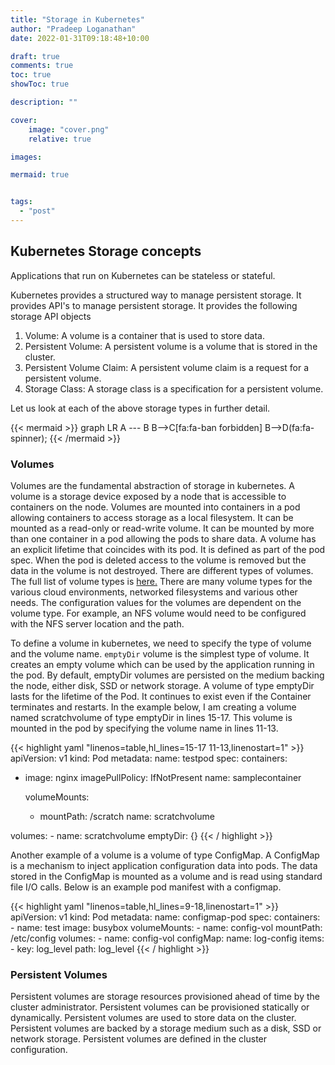```yaml
---
title: "Storage in Kubernetes"
author: "Pradeep Loganathan"
date: 2022-01-31T09:18:48+10:00

draft: true
comments: true
toc: true
showToc: true

description: ""

cover:
    image: "cover.png"
    relative: true

images:

mermaid: true


tags:
  - "post"
---
```



## Kubernetes Storage concepts

Applications that run on Kubernetes can be stateless or stateful. 

Kubernetes provides a structured way to manage persistent storage. It provides API's to manage persistent storage. It provides the following storage API objects

1. Volume: A volume is a container that is used to store data.
2. Persistent Volume: A persistent volume is a volume that is stored in the cluster.
3. Persistent Volume Claim: A persistent volume claim is a request for a persistent volume.
4. Storage Class: A storage class is a specification for a persistent volume.

Let us look at each of the above storage types in further detail.

{{< mermaid >}}
  graph LR
      A --- B
      B-->C[fa:fa-ban forbidden]
      B-->D(fa:fa-spinner);
{{< /mermaid >}}

### Volumes

Volumes are the fundamental abstraction of storage in kubernetes. A volume is a storage device exposed by a node that is accessible to containers on the node. Volumes are mounted into containers in a pod allowing containers to access storage as a local filesystem. It can be mounted as a read-only or read-write volume. It can be mounted by more than one container in a pod allowing the pods to share data. A volume has an explicit lifetime that coincides with its pod. It is defined as part of the pod spec. When the pod is deleted access to the volume is removed but the data in the volume is not destroyed. There are different types of volumes. The full list of volume types is [here.](https://kubernetes.io/docs/concepts/storage/volumes/#types-of-volumes) There are many volume types for the various cloud environments, networked filesystems and various other needs. The configuration values for the volumes are dependent on the volume type. For example, an NFS volume would need to be configured with the NFS server location and the path.

To define a volume in kubernetes, we need to specify the type of volume and the volume name. `` emptyDir `` volume is the simplest type of volume. It creates an empty volume which can be used by the application running in the pod. By default, emptyDir volumes are persisted on the medium backing the node, either disk, SSD or network storage. A volume of type emptyDir  lasts for the lifetime of the Pod. It continues to exist even if the Container terminates and restarts. In the example below, I am creating a volume named scratchvolume of type emptyDir in lines 15-17. This volume is mounted in the pod by specifying the volume name in lines 11-13.

{{< highlight yaml "linenos=table,hl_lines=15-17 11-13,linenostart=1" >}}
apiVersion: v1
kind: Pod
metadata:
  name: testpod
spec:
  containers:
  - image: nginx
    imagePullPolicy: IfNotPresent
    name: samplecontainer

    volumeMounts:
      - mountPath: /scratch
        name: scratchvolume

  volumes:
    - name: scratchvolume
      emptyDir: {}
{{< / highlight >}}

Another example of a volume is a volume of type ConfigMap. A ConfigMap is a mechanism to inject application configuration data into pods. The data stored in the ConfigMap is mounted as a volume and is read using standard file I/O calls. Below is an example pod manifest with a configmap.

{{< highlight yaml "linenos=table,hl_lines=9-18,linenostart=1" >}}
apiVersion: v1
kind: Pod
metadata:
  name: configmap-pod
spec:
  containers:
    - name: test
      image: busybox
      volumeMounts:
        - name: config-vol
          mountPath: /etc/config
  volumes:
    - name: config-vol
      configMap:
        name: log-config
        items:
          - key: log_level
            path: log_level
{{< / highlight >}}

### Persistent Volumes

Persistent volumes are storage resources provisioned ahead of time by the cluster administrator. Persistent volumes can be provisioned statically or dynamically. Persistent volumes are used to store data on the cluster. Persistent volumes are backed by a storage medium such as a disk, SSD or network storage. Persistent volumes are defined in the cluster configuration. 
